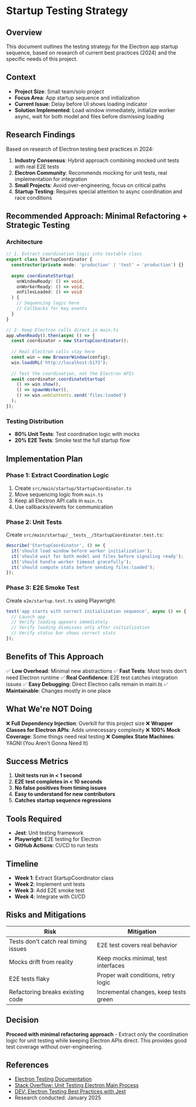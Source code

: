 # Startup Testing Strategy

## Overview

This document outlines the testing strategy for the Electron app startup sequence, based on research of current best practices (2024) and the specific needs of this project.

## Context

- **Project Size**: Small team/solo project
- **Focus Area**: App startup sequence and initialization
- **Current Issue**: Delay before UI shows loading indicator
- **Solution Implemented**: Load window immediately, initialize worker async, wait for both model and files before dismissing loading

## Research Findings

Based on research of Electron testing best practices in 2024:

1. **Industry Consensus**: Hybrid approach combining mocked unit tests with real E2E tests
2. **Electron Community**: Recommends mocking for unit tests, real implementation for integration
3. **Small Projects**: Avoid over-engineering, focus on critical paths
4. **Startup Testing**: Requires special attention to async coordination and race conditions

## Recommended Approach: Minimal Refactoring + Strategic Testing

### Architecture

```typescript
// 1. Extract coordination logic into testable class
export class StartupCoordinator {
  constructor(private mode: 'production' | 'test' = 'production') {}
  
  async coordinateStartup(
    onWindowReady: () => void,
    onWorkerReady: () => void,
    onFilesLoaded: () => void
  ) {
    // Sequencing logic here
    // Callbacks for key events
  }
}

// 2. Keep Electron calls direct in main.ts
app.whenReady().then(async () => {
  const coordinator = new StartupCoordinator();
  
  // Real Electron calls stay here
  const win = new BrowserWindow(config);
  win.loadURL('http://localhost:5173');
  
  // Test the coordination, not the Electron APIs
  await coordinator.coordinateStartup(
    () => win.show(),
    () => spawnWorker(),
    () => win.webContents.send('files:loaded')
  );
});
```

### Testing Distribution

- **80% Unit Tests**: Test coordination logic with mocks
- **20% E2E Tests**: Smoke test the full startup flow

## Implementation Plan

### Phase 1: Extract Coordination Logic

1. Create `src/main/startup/StartupCoordinator.ts`
2. Move sequencing logic from `main.ts`
3. Keep all Electron API calls in `main.ts`
4. Use callbacks/events for communication

### Phase 2: Unit Tests

Create `src/main/startup/__tests__/StartupCoordinator.test.ts`:

```typescript
describe('StartupCoordinator', () => {
  it('should load window before worker initialization');
  it('should wait for both model and files before signaling ready');
  it('should handle worker timeout gracefully');
  it('should compute stats before sending files:loaded');
});
```

### Phase 3: E2E Smoke Test

Create `e2e/startup.test.ts` using Playwright:

```typescript
test('app starts with correct initialization sequence', async () => {
  // Launch app
  // Verify loading appears immediately
  // Verify loading dismisses only after initialization
  // Verify status bar shows correct stats
});
```

## Benefits of This Approach

✅ **Low Overhead**: Minimal new abstractions
✅ **Fast Tests**: Most tests don't need Electron runtime
✅ **Real Confidence**: E2E test catches integration issues
✅ **Easy Debugging**: Direct Electron calls remain in main.ts
✅ **Maintainable**: Changes mostly in one place

## What We're NOT Doing

❌ **Full Dependency Injection**: Overkill for this project size
❌ **Wrapper Classes for Electron APIs**: Adds unnecessary complexity
❌ **100% Mock Coverage**: Some things need real testing
❌ **Complex State Machines**: YAGNI (You Aren't Gonna Need It)

## Success Metrics

1. **Unit tests run in < 1 second**
2. **E2E test completes in < 10 seconds**
3. **No false positives from timing issues**
4. **Easy to understand for new contributors**
5. **Catches startup sequence regressions**

## Tools Required

- **Jest**: Unit testing framework
- **Playwright**: E2E testing for Electron
- **GitHub Actions**: CI/CD to run tests

## Timeline

- **Week 1**: Extract StartupCoordinator class
- **Week 2**: Implement unit tests
- **Week 3**: Add E2E smoke test
- **Week 4**: Integrate with CI/CD

## Risks and Mitigations

| Risk | Mitigation |
|------|------------|
| Tests don't catch real timing issues | E2E test covers real behavior |
| Mocks drift from reality | Keep mocks minimal, test interfaces |
| E2E tests flaky | Proper wait conditions, retry logic |
| Refactoring breaks existing code | Incremental changes, keep tests green |

## Decision

**Proceed with minimal refactoring approach** - Extract only the coordination logic for unit testing while keeping Electron APIs direct. This provides good test coverage without over-engineering.

## References

- [Electron Testing Documentation](https://www.electronjs.org/docs/latest/tutorial/automated-testing)
- [Stack Overflow: Unit Testing Electron Main Process](https://stackoverflow.com/questions/36351229/)
- [DEV: Electron Testing Best Practices with Jest](https://dev.to/woovi/electron-testing-best-practices-testing-main-and-renderer-code-with-jest-4b5m)
- Research conducted: January 2025